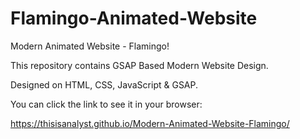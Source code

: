 # Flamingo-Animated-Website
Modern Animated Website - Flamingo!

This repository contains GSAP Based Modern Website Design.

Designed on HTML, CSS, JavaScript & GSAP.

You can click the link to see it in your browser:

https://thisisanalyst.github.io/Modern-Animated-Website-Flamingo/
